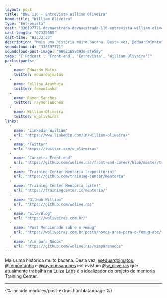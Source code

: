```yaml
---
layout: post
title: "DNE 116 - Entrevista William Oliveira"
home-title: "William Oliveira"
type: "Entrevista"
cast: "336197771-devnaestrada-devnaestrada-116-entrevista-william-oliveira.mp3"
cast-length: "67325005"
cast-time: "01:33:33"
description: "Mais uma história muito bacana. Desta vez, @eduardojmatos, @femontanha e @raymonsanches entrevistam @w_oliveiras que atualmente trabalha na Luiza Labs e é o idealizador do projeto de mentoria Training Center."
soundcloud-id: "336197771"
soundcloud-post-image: "000236593926-8te58y"
tags: "['Podcast', 'Front-end', 'Entrevista', 'William Oliveira']"
participants:
  -
    name: Eduardo Matos
    twitter: eduardojmatos
  -
    name: Fellipe Azambuja
    twitter: femontanha
  -
    name: Ramon Sanches
    twitter: raymonsanches
  -
    name: William Oliveira
    twitter: w_oliveiras
links:
  -
    name: "Linkedin William"
    url: "https://www.linkedin.com/in/william-oliveira/"
  -
    name: "Twitter"
    url: "https://twitter.com/w_oliveiras"
  -
    name: "Carreira Front-end"
    url: "https://github.com/woliveiras/front-end-career/blob/master/translations/pt-br/README.md"
  -
    name: "Training Center Mentoria (repositório)"
    url: "https://github.com/training-center/mentoria"
  -
    name: "Training Center Mentoria (site)"
    url: "https://trainingcenter.io/mentoria/"
  -
    name: "GitHub William"
    url: "https://github.com/woliveiras"
  -
    name: "Site/Blog"
    url: "https://woliveiras.com.br/"
  -
    name: "Post Mencionado sobre o Femug"
    url: "https://woliveiras.com.br/posts/novos-ares-para-o-femug-abc/"
  -
    name: "Vim para Noobs"
    url: "https://github.com/woliveiras/vimparanoobs"
---
```


Mais uma histórica muito bacana. Desta vez, [@eduardojmatos](http://twitter.com/eduardojmatos), [@femontanha](https://twitter.com/femontanha) e [@raymonsanches](https://twitter.com/raymonsanches) entrevistam [@w_oliveiras](https://twitter.com/w_oliveiras) que atualmente trabalha na Luiza Labs é o idealizador do projeto de mentoria Training Center.

---

{% include modules/post-extras.html data=page %}
